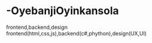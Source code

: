 # -OyebanjiOyinkansola
frontend,backend,design
frontend(html,css,js),backend(c#,phython),design(UX,UI)
